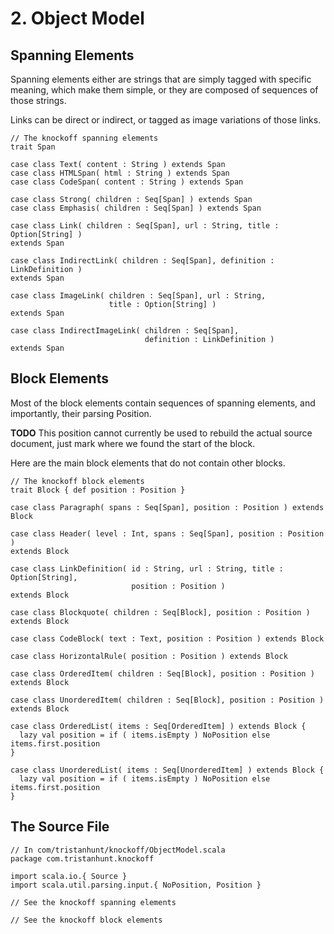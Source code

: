 # 2. Object Model #



## Spanning Elements ##

Spanning elements either are strings that are simply tagged with specific meaning,
which make them simple, or they are composed of sequences of those strings.

Links can be direct or indirect, or tagged as image variations of those links.

    // The knockoff spanning elements
    trait Span

    case class Text( content : String ) extends Span
    case class HTMLSpan( html : String ) extends Span
    case class CodeSpan( content : String ) extends Span
    
    case class Strong( children : Seq[Span] ) extends Span
    case class Emphasis( children : Seq[Span] ) extends Span

    case class Link( children : Seq[Span], url : String, title : Option[String] )
    extends Span

    case class IndirectLink( children : Seq[Span], definition : LinkDefinition )
    extends Span
    
    case class ImageLink( children : Seq[Span], url : String,
                          title : Option[String] )
    extends Span
    
    case class IndirectImageLink( children : Seq[Span],
                                  definition : LinkDefinition )
    extends Span



## Block Elements ##

Most of the block elements contain sequences of spanning elements, and importantly,
their parsing Position.

**TODO** This position cannot currently be used to rebuild the actual source
document, just mark where we found the start of the block.

Here are the main block elements that do not contain other blocks.

    // The knockoff block elements
    trait Block { def position : Position }

    case class Paragraph( spans : Seq[Span], position : Position ) extends Block
    
    case class Header( level : Int, spans : Seq[Span], position : Position )
    extends Block
    
    case class LinkDefinition( id : String, url : String, title : Option[String],
                               position : Position )
    extends Block

    case class Blockquote( children : Seq[Block], position : Position )
    extends Block
    
    case class CodeBlock( text : Text, position : Position ) extends Block
    
    case class HorizontalRule( position : Position ) extends Block
    
    case class OrderedItem( children : Seq[Block], position : Position )
    extends Block
    
    case class UnorderedItem( children : Seq[Block], position : Position )
    extends Block
    
    case class OrderedList( items : Seq[OrderedItem] ) extends Block {
      lazy val position = if ( items.isEmpty ) NoPosition else items.first.position
    }
    
    case class UnorderedList( items : Seq[UnorderedItem] ) extends Block {
      lazy val position = if ( items.isEmpty ) NoPosition else items.first.position      
    }


## The Source File ##

    // In com/tristanhunt/knockoff/ObjectModel.scala
    package com.tristanhunt.knockoff
    
    import scala.io.{ Source }
    import scala.util.parsing.input.{ NoPosition, Position }
    
    // See the knockoff spanning elements
    
    // See the knockoff block elements